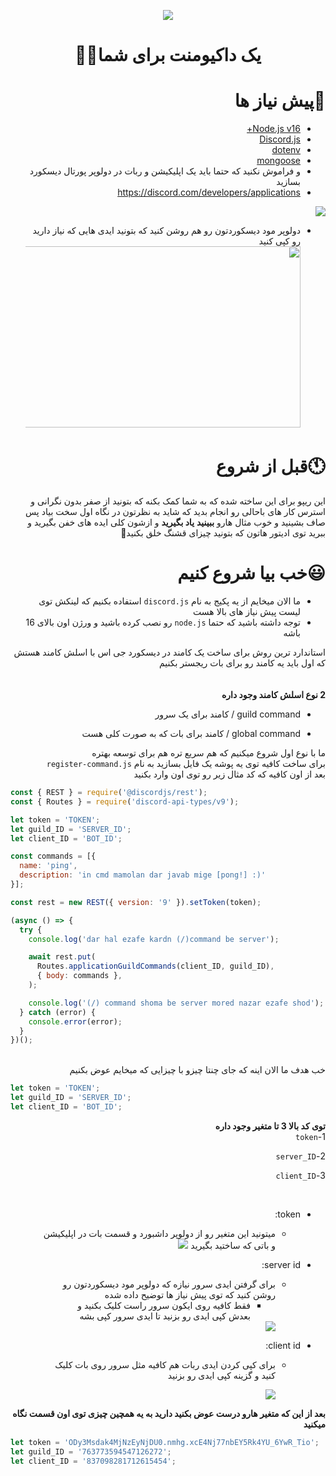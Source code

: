 <div dir="auto">

<p align="center">
  <img src="https://cdn.discordapp.com/attachments/826890223916154903/875037160280051752/unknown.png" />
  
</p>
<div align="center">

# یک داکیومنت برای شما🐱‍👤
</div>

# 📃پیش نیاز ها

* [Node.js v16+](https://nodejs.org/en/download/releases/)
* [Discord.js](https://www.npmjs.com/package/discord.js)
* [dotenv](https://www.npmjs.com/package/dotenv)
* [mongoose](https://www.npmjs.com/package/mongoose)
* و فراموش نکنید که حتما باید یک اپلیکیشن و ربات در دولوپر پورتال دیسکورد بسازید
* https://discord.com/developers/applications
<img src="https://cdn.discordapp.com/attachments/826890223916154903/875073281605111918/unknown.png" />
  
* دولوپر مود دیسکوردتون رو هم روشن کنید که بتونید ایدی هایی که نیاز دارید رو کپی کنید
  <img src="https://cdn.discordapp.com/attachments/826890223916154903/875052912227786822/dev-m.gif" width="510" height="290"/>


# 🕚قبل از شروع
 
این ریپو برای این ساخته شده که به شما کمک بکنه که بتونید از صفر بدون نگرانی و استرس کار های باحالی رو انجام بدید که شاید به نظرتون در نگاه اول سخت بیاد
  پس صاف بشینید و خوب مثال هارو **ببینید** **یاد بگیرید** و ازشون کلی ایده های خفن بگیرید و ببرید توی ادیتور هاتون که بتونید چیزای قشنگ خلق بکنید🎇

# 😃خب بیا شروع کنیم

- ما الان میخایم از یه پکیج به نام ``discord.js`` استفاده بکنیم که لینکش توی لیست پیش نیاز های بالا هست
- توجه داشته باشید که حتما ``node.js`` رو نصب کرده باشید و ورژن اون بالای 16 باشه


استاندارد ترین روش برای ساخت یک کامند در دیسکورد جی اس با اسلش کامند هستش که اول باید یه کامند رو برای بات ریجستر بکنیم
<br>
<br>
<br>
**2 نوع اسلش کامند وجود داره**


* guild command / کامند برای یک سرور


* global command / کامند برای بات که به صورت کلی هست

ما با نوع اول شروع میکنیم که هم سریع تره هم برای توسعه بهتره
<br>
برای ساخت کافیه توی یه پوشه یک فایل بسازید به نام ``register-command.js``
<br>
بعد از اون کافیه که کد مثال زیر رو توی اون وارد بکنید
<br>
<div dir="ltr">


```javascript
const { REST } = require('@discordjs/rest');
const { Routes } = require('discord-api-types/v9');

let token = 'TOKEN';
let guild_ID = 'SERVER_ID';
let client_ID = 'BOT_ID';

const commands = [{
  name: 'ping',
  description: 'in cmd mamolan dar javab mige [pong!] :)'
}]; 

const rest = new REST({ version: '9' }).setToken(token);

(async () => {
  try {
    console.log('dar hal ezafe kardn (/)command be server');

    await rest.put(
      Routes.applicationGuildCommands(client_ID, guild_ID),
      { body: commands },
    );

    console.log('(/) command shoma be server mored nazar ezafe shod');
  } catch (error) {
    console.error(error);
  }
})();
```


</div>
<br>
  خب هدف ما الان اینه که جای چنتا چیزو با چیزایی که میخایم عوض بکنیم
  
<div dir="ltr">

```javascript
let token = 'TOKEN';
let guild_ID = 'SERVER_ID';
let client_ID = 'BOT_ID';
```

</div>
  
**توی کد بالا 3 تا متغیر وجود داره**
<br>
  1-``token``
  
  2-``server_ID``
  
  3-``client_ID``
  
  <br>
  
  
- token:
  - میتونید این متغیر رو از دولوپر داشبورد و قسمت بات در اپلیکیشن و باتی که ساختید بگیرید
    <img src="https://cdn.discordapp.com/attachments/826890223916154903/875121251407003679/bot-token.png" />

- server id:
  - برای گرفتن ایدی سرور نیازه که دولوپر مود دیسکوردتون رو روشن کنید که توی پیش نیاز ها توضیح داده شده
      - فقط کافیه روی ایکون سرور راست کلیک بکنید و بعدش کپی ایدی رو بزنید تا ایدی سرور کپی بشه
    <img src="https://cdn.discordapp.com/attachments/826890223916154903/875131765486927942/unknown.png" />
  
  
- client id:
  - برای کپی کردن ایدی ربات هم کافیه مثل سرور روی بات کلیک کنید و گزینه کپی ایدی رو بزنید
    
    <img src="https://cdn.discordapp.com/attachments/826890223916154903/875132737072291840/unknown.png" />

**بعد از این که متغیر هارو درست عوض بکنید دارید به یه همچین چیزی توی اون قسمت نگاه میکنید**

<div dir="ltr">
  
    
```javascript
let token = 'ODy3Msdak4MjNzEyNjDU0.nmhg.xcE4Nj77nbEY5Rk4YU_6YwR_Tio';
let guild_ID = '763773594547126272';
let client_ID = '837098281712615454';
```

</div>
























  
  
  
  
</div>
